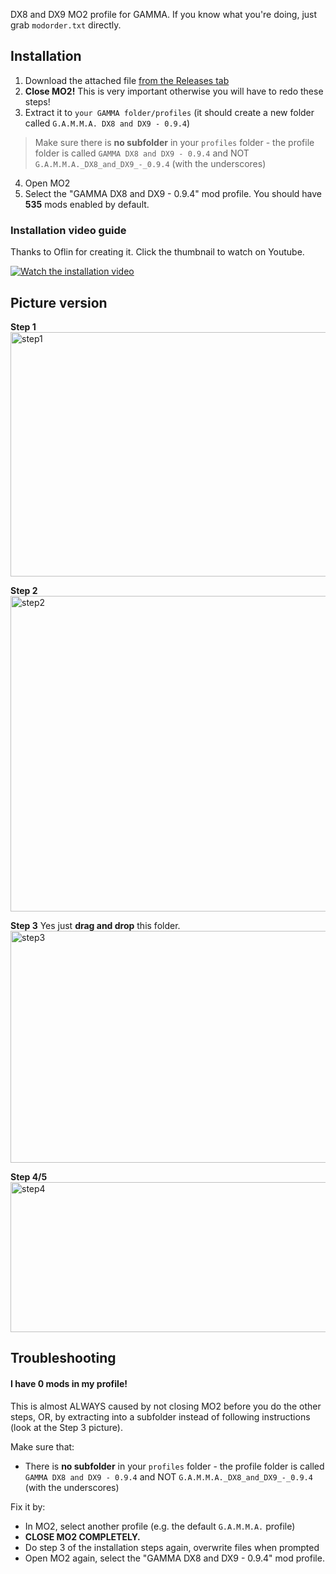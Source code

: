 DX8 and DX9 MO2 profile for GAMMA. If you know what you're doing, just grab `modorder.txt` directly.

## Installation
1. Download the attached file [from the Releases tab](https://github.com/veerserif/gamma-dx8-and-dx9/releases)
2. **Close MO2!** This is very important otherwise you will have to redo these steps!
3. Extract it to `your GAMMA folder/profiles` (it should create a new folder called `G.A.M.M.A. DX8 and DX9 - 0.9.4`)
  > Make sure there is **no subfolder** in your `profiles` folder - the profile folder is called `GAMMA DX8 and DX9 - 0.9.4` and NOT `G.A.M.M.A._DX8_and_DX9_-_0.9.4` (with the underscores)
4. Open MO2
5.  Select the "GAMMA DX8 and DX9 - 0.9.4" mod profile. You should have **535** mods enabled by default.

### Installation video guide
Thanks to Oflin for creating it. Click the thumbnail to watch on Youtube.

[![Watch the installation video](https://img.youtube.com/vi/uomuVmyd7d8/0.jpg)](https://www.youtube.com/watch?v=uomuVmyd7d8)

## Picture version

**Step 1**<br/>
<img width="625" height="391" alt="step1" src="https://github.com/user-attachments/assets/136209e0-051d-4e04-9d2b-b8554eea1c3e" />

**Step 2**<br/>
<img width="643" height="505" alt="step2" src="https://github.com/user-attachments/assets/4ba7165b-f202-4d03-96b7-285b8a891c94" />

**Step 3** Yes just **drag and drop** this folder. <!--fml--><br/>
<img width="771" height="371" alt="step3" src="https://github.com/user-attachments/assets/0cf147ef-ca8c-46a1-8099-4c92d011c746" />


**Step 4/5**<br/>
<img width="573" height="240" alt="step4" src="https://github.com/user-attachments/assets/271e806f-21aa-462b-a839-20250cff9ce6" />

## Troubleshooting

#### I have 0 mods in my profile!
This is almost ALWAYS caused by not closing MO2 before you do the other steps, OR, by extracting into a subfolder instead of following instructions (look at the Step 3 picture). 

Make sure that:
- There is **no subfolder** in your `profiles` folder - the profile folder is called `GAMMA DX8 and DX9 - 0.9.4` and NOT `G.A.M.M.A._DX8_and_DX9_-_0.9.4` (with the underscores)
<!--I swear to god I'm going to add a .txt file called "if this is in your profiles folder YOU FUCKED UP"-->

Fix it by:
- In MO2, select another profile (e.g. the default `G.A.M.M.A.` profile)
- **CLOSE MO2 COMPLETELY.**
- Do step 3 of the installation steps again, overwrite files when prompted
- Open MO2 again, select the "GAMMA DX8 and DX9 - 0.9.4" mod profile.
